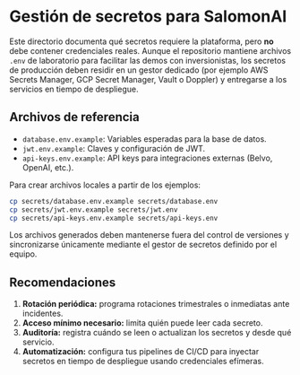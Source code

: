 # Gestión de secretos para SalomonAI

Este directorio documenta qué secretos requiere la plataforma, pero **no** debe
contener credenciales reales. Aunque el repositorio mantiene archivos `.env`
de laboratorio para facilitar las demos con inversionistas, los secretos de
producción deben residir en un gestor dedicado (por ejemplo AWS Secrets Manager,
GCP Secret Manager, Vault o Doppler) y entregarse a los servicios en tiempo de
despliegue.

## Archivos de referencia

- `database.env.example`: Variables esperadas para la base de datos.
- `jwt.env.example`: Claves y configuración de JWT.
- `api-keys.env.example`: API keys para integraciones externas (Belvo, OpenAI, etc.).

Para crear archivos locales a partir de los ejemplos:

```bash
cp secrets/database.env.example secrets/database.env
cp secrets/jwt.env.example secrets/jwt.env
cp secrets/api-keys.env.example secrets/api-keys.env
```

Los archivos generados deben mantenerse fuera del control de versiones y
sincronizarse únicamente mediante el gestor de secretos definido por el equipo.

## Recomendaciones

1. **Rotación periódica:** programa rotaciones trimestrales o inmediatas ante
   incidentes.
2. **Acceso mínimo necesario:** limita quién puede leer cada secreto.
3. **Auditoría:** registra cuándo se leen o actualizan los secretos y desde qué
   servicio.
4. **Automatización:** configura tus pipelines de CI/CD para inyectar secretos en
   tiempo de despliegue usando credenciales efímeras.
